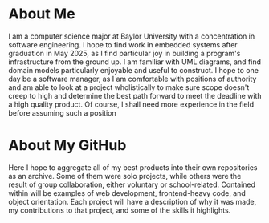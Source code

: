 # About Me
I am a computer science major at Baylor University with a concentration in software engineering. I hope to find work in embedded systems after graduation in May 2025, as I find particular joy in building a program's infrastructure from the ground up. I am familiar with UML diagrams, and find domain models particularly enjoyable and useful to construct. I hope to one day be a software manager, as I am comfortable with positions of authority and am able to look at a project wholistically to make sure scope doesn't creep to high and determine the best path forward to meet the deadline with a high quality product. Of course, I shall need more experience in the field before assuming such a position

# About My GitHub
Here I hope to aggregate all of my best products into their own repositories as an archive. Some of them were solo projects, while others were the result of group collaboration, either voluntary or school-related. Contained within will be examples of web development, frontend-heavy code, and object orientation. Each project will have a description of why it was made, my contributions to that project, and some of the skills it highlights.
